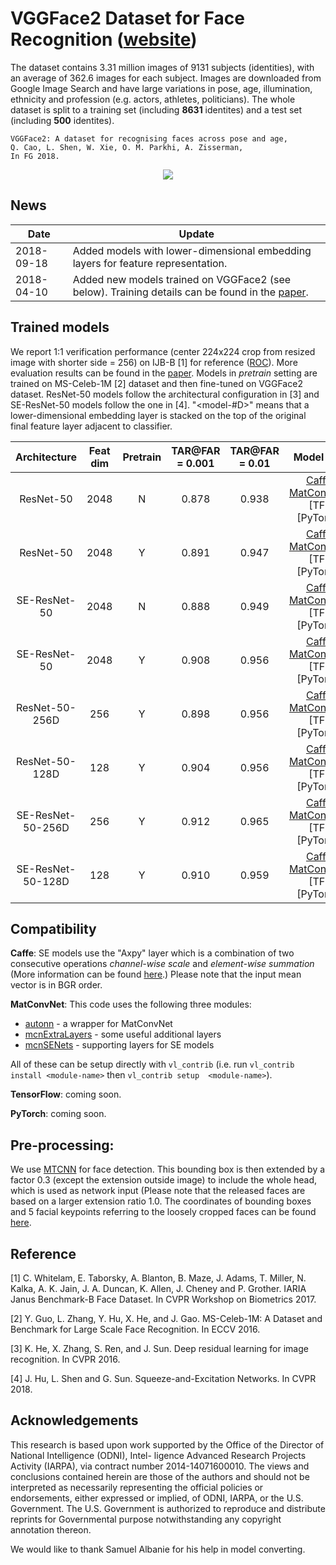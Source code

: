 # VGGFace2 Dataset for Face Recognition ([website](http://www.robots.ox.ac.uk/~vgg/data/vgg_face2/))


The dataset contains 3.31 million images of 9131 subjects (identities), with an average of 362.6 images for each subject. Images are downloaded from Google Image Search and have large variations in pose, age, illumination, ethnicity and profession (e.g. actors, athletes, politicians). The whole dataset is split to a training set (including **8631** identites) and a test set (including **500** identites).
```
VGGFace2: A dataset for recognising faces across pose and age, 
Q. Cao, L. Shen, W. Xie, O. M. Parkhi, A. Zisserman,
In FG 2018. 
```
<div align="center">
  <img src="https://github.com/ox-vgg/vgg_face2/blob/master/web_page_img.png">
</div>

## News
| Date     | Update |
|----------|--------|
|2018-09-18 | Added models with lower-dimensional embedding layers for feature representation.
|2018-04-10 | Added new models trained on VGGFace2 (see below). Training details can be found in the [paper](http://www.robots.ox.ac.uk/~vgg/publications/2018/Cao18/cao18.pdf). |
## Trained models
We report 1:1 verification performance (center 224x224 crop from resized image with shorter side = 256) on IJB-B [1] for reference ([ROC](https://github.com/lishen-shirley/vggface2/blob/master/ijbb_roc.png)). More evaluation results can be found in the [paper](http://www.robots.ox.ac.uk/~vgg/publications/2018/Cao18/cao18.pdf). Models in *pretrain* setting are trained on MS-Celeb-1M [2] dataset and then fine-tuned on VGGFace2 dataset. ResNet-50 models follow the architectural configuration in [3] and SE-ResNet-50 models follow the one in [4]. "<model-#D>" means that a lower-dimensional embedding layer is stacked on the top of the original final feature layer adjacent to classifier.

| Architecture   | Feat dim | Pretrain | TAR@FAR = 0.001 | TAR@FAR = 0.01 | Model Link |
|:-:|:-:|:-:|:-:|:-:|:-:|
|   ResNet-50    | 2048 |  N  | 0.878 | 0.938 | [Caffe](http://www.robots.ox.ac.uk/~vgg/data/vgg_face2/models/caffe/resnet50_scratch_caffe.tar.gz), [MatConvNet](http://www.robots.ox.ac.uk/~vgg/data/vgg_face2/models/matconvnet/resnet50_scratch_mat.tar.gz), [TF], [PyTorch] |
|   ResNet-50    | 2048 |  Y  | 0.891 | 0.947 | [Caffe](http://www.robots.ox.ac.uk/~vgg/data/vgg_face2/models/caffe/resnet50_ft_caffe.tar.gz), [MatConvNet](http://www.robots.ox.ac.uk/~vgg/data/vgg_face2/models/matconvnet/resnet50_ft_mat.tar.gz), [TF], [PyTorch] |
| SE-ResNet-50   | 2048 |  N  | 0.888 | 0.949 | [Caffe](http://www.robots.ox.ac.uk/~vgg/data/vgg_face2/models/caffe/senet50_scratch_caffe.tar.gz), [MatConvNet](http://www.robots.ox.ac.uk/~vgg/data/vgg_face2/models/matconvnet/senet50_scratch_mat.tar.gz), [TF], [PyTorch] |
| SE-ResNet-50   | 2048 |  Y  | 0.908 | 0.956 | [Caffe](http://www.robots.ox.ac.uk/~vgg/data/vgg_face2/models/caffe/senet50_ft_caffe.tar.gz), [MatConvNet](http://www.robots.ox.ac.uk/~vgg/data/vgg_face2/models/matconvnet/senet50_ft_mat.tar.gz), [TF], [PyTorch] |
| ResNet-50-256D | 256  |  Y  | 0.898 | 0.956 | [Caffe](http://www.robots.ox.ac.uk/~vgg/data/vgg_face2/models/caffe/resnet50_256_caffe.tar.gz), [MatConvNet](http://www.robots.ox.ac.uk/~vgg/data/vgg_face2/models/matconvnet/resnet50_256_mat.tar.gz), [TF], [PyTorch] |
| ResNet-50-128D | 128  |  Y  | 0.904 | 0.956 | [Caffe](http://www.robots.ox.ac.uk/~vgg/data/vgg_face2/models/caffe/resnet50_128_caffe.tar.gz), [MatConvNet](http://www.robots.ox.ac.uk/~vgg/data/vgg_face2/models/matconvnet/resnet50_128_mat.tar.gz), [TF], [PyTorch] |
| SE-ResNet-50-256D|  256    |    Y   | 0.912 | 0.965 | [Caffe](http://www.robots.ox.ac.uk/~vgg/data/vgg_face2/models/caffe/senet50_256_caffe.tar.gz), [MatConvNet](http://www.robots.ox.ac.uk/~vgg/data/vgg_face2/models/matconvnet/senet50_256_mat.tar.gz), [TF], [PyTorch] |
| SE-ResNet-50-128D|  128    |    Y   | 0.910 | 0.959 | [Caffe](http://www.robots.ox.ac.uk/~vgg/data/vgg_face2/models/caffe/senet50_128_caffe.tar.gz), [MatConvNet](http://www.robots.ox.ac.uk/~vgg/data/vgg_face2/models/matconvnet/senet50_128_mat.tar.gz), [TF], [PyTorch] |
## Compatibility

**Caffe**: SE models use the "Axpy" layer which is a combination of two consecutive operations *channel-wise scale* and *element-wise summation* (More information can be found [here](https://github.com/hujie-frank/SENet).) Please note that the input mean vector is in BGR order.

**MatConvNet**: This code uses the following three modules: 
* [autonn](https://github.com/vlfeat/autonn) - a wrapper for MatConvNet
* [mcnExtraLayers](https://github.com/albanie/mcnExtraLayers) - some useful additional layers
* [mcnSENets](https://github.com/albanie/mcnSENets) - supporting layers for SE models

All of these can be setup directly with `vl_contrib` (i.e. run `vl_contrib install <module-name>` then `vl_contrib setup 
<module-name>`).

**TensorFlow**: coming soon.

**PyTorch**: coming soon.

## Pre-processing:
We use [MTCNN](https://github.com/kpzhang93/MTCNN_face_detection_alignment) for face detection. This bounding box is then extended by a factor 0.3 (except the extension outside image) to include the whole head, which is used as network input (Please note that the released faces are based on a larger extension ratio 1.0. The coordinates of bounding boxes and 5 facial keypoints referring to the loosely cropped faces can be found [here](http://www.robots.ox.ac.uk/~vgg/data/vgg_face2/).
## Reference
[1] C. Whitelam, E. Taborsky, A. Blanton, B. Maze, J. Adams, T. Miller, N. Kalka, A. K. Jain, J. A. Duncan, K. Allen, J. Cheney and P. Grother. IARIA Janus Benchmark-B Face Dataset. In CVPR Workshop on Biometrics 2017.

[2] Y. Guo, L. Zhang, Y. Hu, X. He, and J. Gao. MS-Celeb-1M: A Dataset and Benchmark for Large Scale Face Recognition. In ECCV 2016.

[3] K. He, X. Zhang, S. Ren, and J. Sun. Deep residual learning for image recognition. In CVPR 2016.

[4] J. Hu, L. Shen and G. Sun. Squeeze-and-Excitation Networks. In CVPR 2018.

## Acknowledgements
This research is based upon work supported by the Office of the Director of National Intelligence (ODNI), Intel- ligence Advanced Research Projects Activity (IARPA), via contract number 2014-14071600010. The views and conclusions contained herein are those of the authors and should not be interpreted as necessarily representing the official policies or endorsements, either expressed or implied, of ODNI, IARPA, or the U.S. Government. The U.S. Government is authorized to reproduce and distribute reprints for Governmental purpose notwithstanding any copyright annotation thereon.

We would like to thank Samuel Albanie for his help in model converting.
